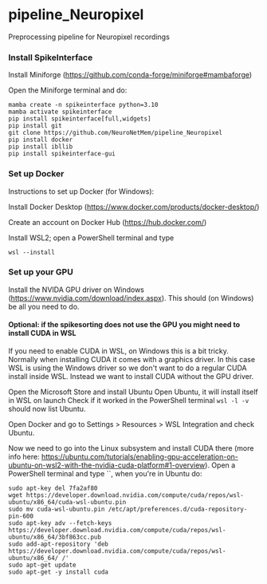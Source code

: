 # pipeline_Neuropixel
Preprocessing pipeline for Neuropixel recordings

### Install SpikeInterface
Install Miniforge (https://github.com/conda-forge/miniforge#mambaforge)

Open the Miniforge terminal and do:
```
mamba create -n spikeinterface python=3.10
mamba activate spikeinterface
pip install spikeinterface[full,widgets]
pip install git
git clone https://github.com/NeuroNetMem/pipeline_Neuropixel
pip install docker
pip install ibllib
pip install spikeinterface-gui
```

### Set up Docker
Instructions to set up Docker (for Windows):

Install Docker Desktop (https://www.docker.com/products/docker-desktop/)

Create an account on Docker Hub (https://hub.docker.com/)

Install WSL2; open a PowerShell terminal and type
```
wsl --install 
```

### Set up your GPU 
Install the NVIDA GPU driver on Windows (https://www.nvidia.com/download/index.aspx). This should (on Windows) be all you need to do.

#### Optional: if the spikesorting does not use the GPU you might need to install CUDA in WSL
If you need to enable CUDA in WSL, on Windows this is a bit tricky. Normally when installing CUDA it comes with a graphics driver. In this case WSL is using the Windows driver so we don't want to do a regular CUDA install inside WSL. Instead we want to install CUDA without the GPU driver.

Open the Microsoft Store and install Ubuntu
Open Ubuntu, it will install itself in WSL on launch
Check if it worked in the PowerShell terminal `wsl -l -v` should now list Ubuntu.

Open Docker and go to Settings > Resources > WSL Integration and check Ubuntu.

Now we need to go into the Linux subsystem and install CUDA there (more info here: https://ubuntu.com/tutorials/enabling-gpu-acceleration-on-ubuntu-on-wsl2-with-the-nvidia-cuda-platform#1-overview). Open a PowerShell terminal and type ``, when you're in Ubuntu do:
```
sudo apt-key del 7fa2af80
wget https://developer.download.nvidia.com/compute/cuda/repos/wsl-ubuntu/x86_64/cuda-wsl-ubuntu.pin
sudo mv cuda-wsl-ubuntu.pin /etc/apt/preferences.d/cuda-repository-pin-600
sudo apt-key adv --fetch-keys https://developer.download.nvidia.com/compute/cuda/repos/wsl-ubuntu/x86_64/3bf863cc.pub
sudo add-apt-repository 'deb https://developer.download.nvidia.com/compute/cuda/repos/wsl-ubuntu/x86_64/ /'
sudo apt-get update
sudo apt-get -y install cuda
```




